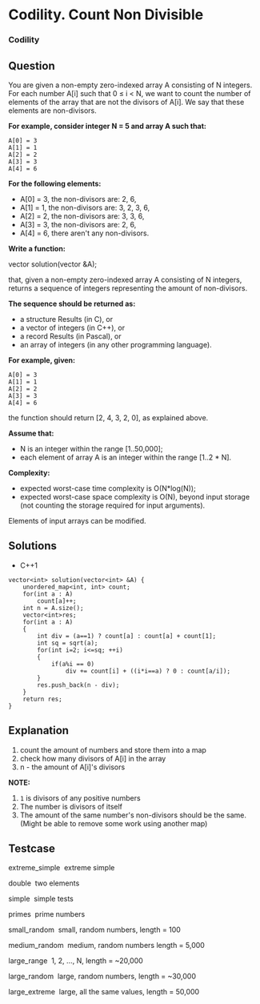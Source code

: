 # Codility. Count Non Divisible

### Codility

## Question

You are given a non-empty zero-indexed array A consisting of N integers.
For each number A[i] such that 0 ≤ i < N, we want to count the number of elements of the array that are not the divisors of A[i]. We say that these elements are non-divisors.

**For example, consider integer N = 5 and array A such that:**

```
A[0] = 3 
A[1] = 1 
A[2] = 2 
A[3] = 3 
A[4] = 6
```

**For the following elements:**

* A[0] = 3, the non-divisors are: 2, 6,
* A[1] = 1, the non-divisors are: 3, 2, 3, 6,
* A[2] = 2, the non-divisors are: 3, 3, 6,
* A[3] = 3, the non-divisors are: 2, 6,
* A[4] = 6, there aren't any non-divisors.

**Write a function:**

vector<int> solution(vector<int> &A);

that, given a non-empty zero-indexed array A consisting of N integers, returns a sequence of integers representing the amount of non-divisors.

**The sequence should be returned as:**

* a structure Results (in C), or
* a vector of integers (in C++), or
* a record Results (in Pascal), or
* an array of integers (in any other programming language).

**For example, given:**

```
A[0] = 3 
A[1] = 1 
A[2] = 2 
A[3] = 3 
A[4] = 6
```

the function should return [2, 4, 3, 2, 0], as explained above.

**Assume that:**

* N is an integer within the range [1..50,000];
* each element of array A is an integer within the range [1..2 * N].

**Complexity:**

* expected worst-case time complexity is O(N*log(N));
* expected worst-case space complexity is O(N), beyond input storage (not counting the storage required for input arguments).

Elements of input arrays can be modified.

## Solutions

* C++1
```
vector<int> solution(vector<int> &A) {
    unordered_map<int, int> count;
    for(int a : A)
        count[a]++;
    int n = A.size();
    vector<int>res;
    for(int a : A)
    {
        int div = (a==1) ? count[a] : count[a] + count[1];
        int sq = sqrt(a);
        for(int i=2; i<=sq; ++i)
        {
            if(a%i == 0)
                div += count[i] + ((i*i==a) ? 0 : count[a/i]);
        }
        res.push_back(n - div);
    }
    return res;
}
```

## Explanation

1. count the amount of numbers and store them into a map
2. check how many divisors of A[i] in the array
3. n - the amount of A[i]'s divisors

**NOTE:** 

1. `1` is divisors of any positive numbers
2. The number is divisors of itself
3. The amount of the same number's non-divisors should be the same. (Might be able to remove some work using another map)

## Testcase

extreme_simple  extreme simple

double  two elements

simple  simple tests

primes  prime numbers

small_random  small, random numbers, length = 100

medium_random  medium, random numbers length = 5,000

large_range  1, 2, ..., N, length = ~20,000

large_random  large, random numbers, length = ~30,000

large_extreme  large, all the same values, length = 50,000
